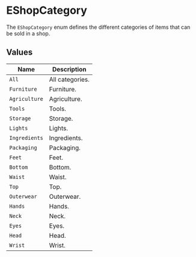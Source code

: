 # EShopCategory

The `EShopCategory` enum defines the different categories of items that can be sold in a shop.

## Values

| Name          | Description                               |
| ------------- | ----------------------------------------- |
| `All`         | All categories.                           |
| `Furniture`   | Furniture.                                |
| `Agriculture` | Agriculture.                              |
| `Tools`       | Tools.                                    |
| `Storage`     | Storage.                                  |
| `Lights`      | Lights.                                   |
| `Ingredients` | Ingredients.                              |
| `Packaging`   | Packaging.                                |
| `Feet`        | Feet.                                     |
| `Bottom`      | Bottom.                                   |
| `Waist`       | Waist.                                    |
| `Top`         | Top.                                      |
| `Outerwear`   | Outerwear.                                |
| `Hands`       | Hands.                                    |
| `Neck`        | Neck.                                     |
| `Eyes`        | Eyes.                                     |
| `Head`        | Head.                                     |
| `Wrist`       | Wrist.                                    |
